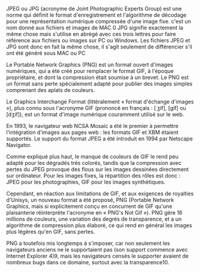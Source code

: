 JPEG ou JPG (acronyme de Joint Photographic Experts Group) est une norme qui définit le format d'enregistrement et l'algorithme de décodage pour une représentation numérique compressée d'une image fixe.
c'est un nom donné aux fichiers et images de MAC 0 JPG signifie exactement la même chose mais s'utilise en abrégé avec ces trois lettres pour faire référence aux fichiers ou images sur PC ou Windows.
Les fichiers JPEG et JPG sont donc en fait la même chose, il s'agit seulement de différencier s'il ont été généré sous MAC ou PC

Le Portable Network Graphics (PNG) est un format ouvert d'images numériques, qui a été créé pour remplacer le format GIF,
à l'époque propriétaire, et dont la compression était soumise à un brevet. 
Le PNG est un format sans perte spécialement adapté pour publier des images simples comprenant des aplats de couleurs.

Le Graphics Interchange Format (littéralement « format d'échange d'images »), plus connu sous l'acronyme GIF (prononcé en français : [ ʒif], [gif] ou [dʒif]), est un format d'image numérique couramment utilisé sur le web.

En 1993, le navigateur web NCSA Mosaic a été le premier à permettre l'intégration d'images aux pages web : les formats GIF et XBM étaient supportés. Le support du format JPEG a été introduit en 1994 par Netscape Navigator.

Comme expliqué plus haut, le manque de couleurs de GIF le rend peu adapté pour les dégradés très colorés, tandis que la compression avec pertes du JPEG provoque des flous sur les images dessinées directement sur ordinateur. Pour les images fixes, la répartition des rôles est donc : JPEG pour les photographies, GIF pour les images synthétiques.

Cependant, en réaction aux limitations de GIF, et aux exigences de royalties d'Unisys, un nouveau format a été proposé, PNG (Portable Network Graphics, mais si explicitement conçu en concurrent de GIF qu'une plaisanterie réinterprète l'acronyme en « PNG's Not Gif »). PNG gère 16 millions de couleurs, une variation des degrés de transparence, et a un algorithme de compression plus élaboré, ce qui rend en général les images plus légères qu'en GIF, sans pertes.

PNG a toutefois mis longtemps à s'imposer, car non seulement les navigateurs anciens ne le supportaient pas (son support commence avec Internet Explorer 4)9, mais les navigateurs censés le supporter avaient de nombreux bugs dans ce domaine, surtout avec la transparence10. 


